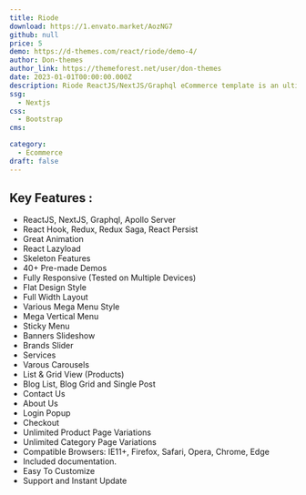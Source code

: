 ```yaml
---
title: Riode
download: https://1.envato.market/AozNG7
github: null
price: 5
demo: https://d-themes.com/react/riode/demo-4/
author: Don-themes
author_link: https://themeforest.net/user/don-themes
date: 2023-01-01T00:00:00.000Z
description: Riode ReactJS/NextJS/Graphql eCommerce template is an ultimate ecommerce solution. It is built with ReactJS, NextJS and Apollo Graphql.
ssg:
  - Nextjs
css:
  - Bootstrap
cms:

category:
  - Ecommerce
draft: false
---
```


## Key Features :

- ReactJS, NextJS, Graphql, Apollo Server
- React Hook, Redux, Redux Saga, React Persist
- Great Animation
- React Lazyload
- Skeleton Features
- 40+ Pre-made Demos
- Fully Responsive (Tested on Multiple Devices)
- Flat Design Style
- Full Width Layout
- Various Mega Menu Style
- Mega Vertical Menu
- Sticky Menu
- Banners Slideshow
- Brands Slider
- Services
- Varous Carousels
- List & Grid View (Products)
- Blog List, Blog Grid and Single Post
- Contact Us
- About Us
- Login Popup
- Checkout
- Unlimited Product Page Variations
- Unlimited Category Page Variations
- Compatible Browsers: IE11+, Firefox, Safari, Opera, Chrome, Edge
- Included documentation.
- Easy To Customize
- Support and Instant Update
